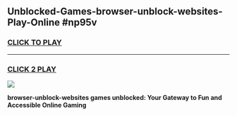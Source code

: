 
## Unblocked-Games-browser-unblock-websites-Play-Online #np95v
<h3>
<a href="https://news.freeplayer.one?title=browser-unblock-websites&ref=3">CLICK TO PLAY</a></h3>
<hr>

<h3>
<a href="https://news.freeplayer.one?title=browser-unblock-websites&ref=3">CLICK 2 PLAY</a>
  
</h3>

<a href="https://news.freeplayer.one?title=browser-unblock-websites&ref=3"><img src="https://clearcache.store/games.png"></a>


**browser-unblock-websites games unblocked: Your Gateway to Fun and Accessible Online Gaming**
